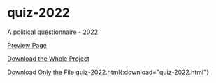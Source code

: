 # quiz-2022
A political questionnaire - 2022

[Preview Page](https://ivantcholakov.github.io/quiz-2022/quiz-2022.html)

[Download the Whole Project](https://github.com/ivantcholakov/quiz-2022/archive/refs/heads/main.zip)

[Download Only the File quiz-2022.html](https://raw.githubusercontent.com/ivantcholakov/quiz-2022/main/quiz-2022.html){:download="quiz-2022.html"}
